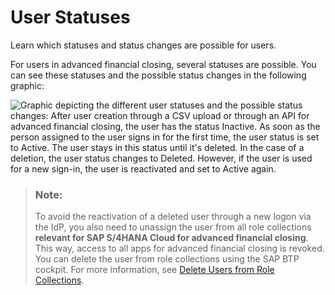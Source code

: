 <!-- loiof47623754bc143f3bb1c084d15f0cc6c -->

# User Statuses

Learn which statuses and status changes are possible for users.

For users in advanced financial closing, several statuses are possible. You can see these statuses and the possible status changes in the following graphic:



![Graphic depicting the different user statuses and the possible status changes: After user creation through a CSV upload
							or through an API for advanced financial
                                                closing, the user has the status
								Inactive. As soon as the person assigned to the user signs in for the first time, the user
							status is set to Active. The user stays in this status until it's deleted. In the case of a
							deletion, the user status changes to Deleted. However, if the user is used for a new sign-in, the
							user is reactivated and set to Active again.](images/Image_Map_User_Statuses_1055e04.png)

> ### Note:  
> To avoid the reactivation of a deleted user through a new logon via the IdP, you also need to unassign the user from all role collections **relevant for SAP S/4HANA Cloud for advanced financial closing**. This way, access to all apps for advanced financial closing is revoked. You can delete the user from role collections using the SAP BTP cockpit. For more information, see [Delete Users from Role Collections](https://help.sap.com/docs/BTP/65de2977205c403bbc107264b8eccf4b/4f8a242839a947f9a6f379650480c776.html).


